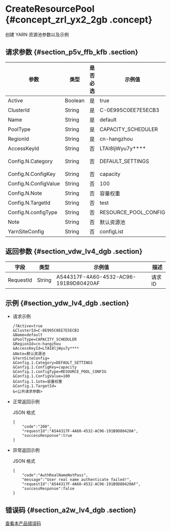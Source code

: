# CreateResourcePool {#concept_zrl_yx2_2gb .concept}

创建 YARN 资源池参数以及示例

## 请求参数 {#section_p5v_ffb_kfb .section}

|参数|类型|是否必选|示例值|描述|
|--|--|----|---|--|
|Active|Boolean|是|true|是否激活|
|ClusterId|String|是|C-0E995C0EE7E5ECB3|集群 ID|
|Name|String|是|default|资源池名称|
|PoolType|String|是|CAPACITY\_SCHEDULER|资源池类型，枚举值：CAPACITY\_SCHEDULER,FAIR\_SCHEDULER|
|RegionId|String|是|cn-hangzhou|区域 ID|
|AccessKeyId|String|否|LTAI8ljWyu7y\*\*\*\*|AccessKeyId|
|Config.N.Category|String|否|DEFAULT\_SETTINGS|配置类别,合法值DEFAULT\_SETTINGS,ACCESS\_CONTROL\_SETTINGS,QUEUE\_RESOURCE\_LIMIT,QUEUE\_SCHEDULING\_POLICY,QUEUE\_PREEMPTION,QUEUE\_SUBMISSION\_ACCESS\_CONTROL,QUEUE\_ADMINISTRATION\_ACCESS\_CONTROL|
|Config.N.ConfigKey|String|否|capacity|配置参数 Key|
|Config.N.ConfigValue|String|否|100|配置参数值|
|Config.N.Note|String|否|容量权重|参数备注|
|Config.N.TargetId|String|否|test|该字段废弃，不为空即可|
|Config.N.configType|String|否|RESOURCE\_POOL\_CONFIG|配置类型，此处填写 RESOURCE\_POOL\_CONFIG|
|Note|String|否|默认资源池|备注信息|
|YarnSiteConfig|String|否|configList|Yarn size 配置参数|

## 返回参数 {#section_vdw_lv4_dgb .section}

|字段|类型|示例值|描述|
|--|--|---|--|
|RequestId|String|A544317F-4A60-4532-AC96-191B9D80420AF|请求 ID|

## 示例 {#section_ydw_lv4_dgb .section}

-   请求示例

    ```
    /?Active=true
    &ClusterId=C-0E995C0EE7E5ECB3
    &Name=default
    &PoolType=CAPACITY_SCHEDULER
    &RegionId=cn-hangzhou
    &AccessKeyId=LTAI8ljWyu7y****
    &Note=默认资源池
    &YarnSiteConfig=
    &Config.1.Category=DEFAULT_SETTINGS
    &Config.1.ConfigKey=capacity
    &Config.1.configType=RESOURCE_POOL_CONFIG
    &Config.1.ConfigValue=100
    &Config.1.1ote=容量权重
    &Config.1.TargetId=
    &<公共请求参数>
    ```

-   正常返回示例

    JSON 格式

    ```
    {
    	"code":"200",
    	"requestId":"A544317F-4A60-4532-AC96-191B9D80420A",
    	"successResponse":true
    }
    ```

-   异常返回示例

    JSON 格式

    ```
    {
    	"code":"AuthRealNameNotPass",
    	"message":"User real name authenticate failed!",
    	"requestId":"A544317F-4A60-4532-AC96-191B9D80420AF",
    	"successResponse":false
    }
    ```


## 错误码 {#section_a2w_lv4_dgb .section}

[查看本产品错误码](https://error-center.alibabacloud.com/status/product/Emr)

